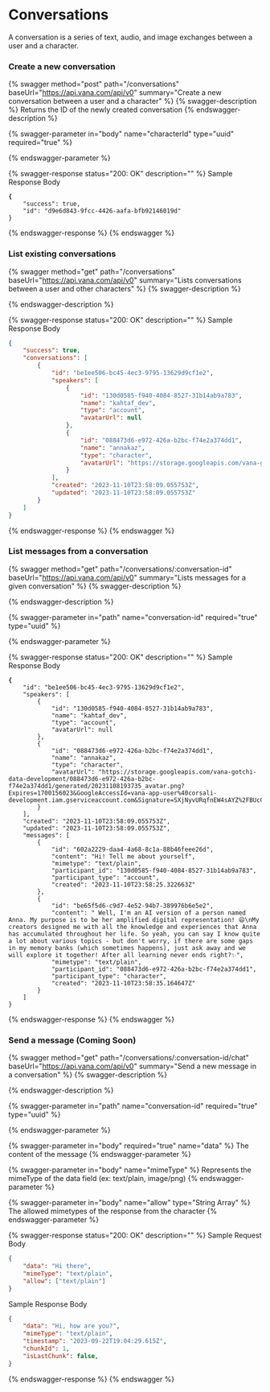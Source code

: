 # Conversations

A conversation is a series of text, audio, and image exchanges between a user and a character.&#x20;

### Create a new conversation

{% swagger method="post" path="/conversations" baseUrl="https://api.vana.com/api/v0" summary="Create a new conversation between a user and a character" %}
{% swagger-description %}
Returns the ID of the newly created conversation
{% endswagger-description %}

{% swagger-parameter in="body" name="characterId" type="uuid" required="true" %}

{% endswagger-parameter %}

{% swagger-response status="200: OK" description="" %}
Sample Response Body

<pre class="language-json"><code class="lang-json"><strong>{
</strong>    "success": true,
    "id": "d9e6d843-9fcc-4426-aafa-bfb92146019d"
}
</code></pre>
{% endswagger-response %}
{% endswagger %}

### List existing conversations

{% swagger method="get" path="/conversations" baseUrl="https://api.vana.com/api/v0" summary="Lists conversations between a user and other characters" %}
{% swagger-description %}

{% endswagger-description %}

{% swagger-response status="200: OK" description="" %}
Sample Response Body

```json
{
    "success": true,
    "conversations": [
        {
            "id": "be1ee506-bc45-4ec3-9795-13629d9cf1e2",
            "speakers": [
                {
                    "id": "130d0585-f940-4084-8527-31b14ab9a783",
                    "name": "kahtaf_dev",
                    "type": "account",
                    "avatarUrl": null
                },
                {
                    "id": "088473d6-e972-426a-b2bc-f74e2a374dd1",
                    "name": "annakaz",
                    "type": "character",
                    "avatarUrl": "https://storage.googleapis.com/vana-gotchi-data-development/088473d6-e972-426a-b2bc-f74e2a374dd1/generated/20231108193735_avatar.png?Expires=1700155546&GoogleAccessId=vana-app-user%40corsali-development.iam.gserviceaccount.com&Signature=gkTy53REs%2Fi9X4aOfPPBjauu9jckzp8N5OVrjngA%2F1uD3RVjuVaqIcEE5WwwCxHhzl5%2Bk0NvdktDEg8HAdyYPsFgaqDdNRm%2BhIiZvK6sG6zxkcHG4LPACaCbyYINLvJyStIOBF%2FyN%2FXZKUWvzu9OExKuCgOn46XNiNbi7bhi%2Bwv2gQwnTJDtKs6Ek0JVsFPjvq8itnmgsEar72yNYKBkTL66sby0aeL0XcgrrPCJAIP5RT98abUHVv7QQX%2BYnGJ0tWZ%2BhZ5Sv1%2BCw%2BHrrHuaxPgMpVtwW%2B9VvIoFqSrk%2BGp90HmfQiHuOOCj38ep2wlfF27Az6WRC9Qg40Hv3tg0fQ%3D%3D"
                }
            ],
            "created": "2023-11-10T23:58:09.055753Z",
            "updated": "2023-11-10T23:58:09.055753Z"
        }
    ]
}
```
{% endswagger-response %}
{% endswagger %}

### List messages from a conversation

{% swagger method="get" path="/conversations/:conversation-id" baseUrl="https://api.vana.com/api/v0" summary="Lists messages for a given conversation" %}
{% swagger-description %}

{% endswagger-description %}

{% swagger-parameter in="path" name="conversation-id" required="true" type="uuid" %}

{% endswagger-parameter %}

{% swagger-response status="200: OK" description="" %}
Sample Response Body

<pre class="language-json"><code class="lang-json"><strong>{
</strong>    "id": "be1ee506-bc45-4ec3-9795-13629d9cf1e2",
    "speakers": [
        {
            "id": "130d0585-f940-4084-8527-31b14ab9a783",
            "name": "kahtaf_dev",
            "type": "account",
            "avatarUrl": null
        },
        {
            "id": "088473d6-e972-426a-b2bc-f74e2a374dd1",
            "name": "annakaz",
            "type": "character",
            "avatarUrl": "https://storage.googleapis.com/vana-gotchi-data-development/088473d6-e972-426a-b2bc-f74e2a374dd1/generated/20231108193735_avatar.png?Expires=1700156023&#x26;GoogleAccessId=vana-app-user%40corsali-development.iam.gserviceaccount.com&#x26;Signature=SXjNyvURqfnEW4sAYZ%2FBUcCoBSemblpfjy1XwsTkuTaV8ouzPE7OMQCV06TJTh1oP%2FTKhDmBTKx%2F5QyhjeMPFrDyeozyoL502Mlpk014s1%2B%2FJAKwCVSY2Pg%2Fsd98bqXxgbMha%2B%2FiqAclX9CEKVUGaOmpzLoKWR9S2AZY%2FVtrlTMmUDgiVDIx1IkyxCQNPEVbH4I7Q9XPL5UpixQJRxv0ChHUlr2sWjyTDh7qcm8Ch0GRP%2Bs6RztMFNub47nik7M9jG7Os7O%2BpgVPVaAP3VCs99c5VklcWlBx0rMekLCMewjio1TSjqVjH6qvYt9Hvn65r642f21lyzHVGNVQ3eiD7g%3D%3D"
        }
    ],
    "created": "2023-11-10T23:58:09.055753Z",
    "updated": "2023-11-10T23:58:09.055753Z",
    "messages": [
        {
            "id": "602a2229-daa4-4a68-8c1a-88b46feee26d",
            "content": "Hi! Tell me about yourself",
            "mimetype": "text/plain",
            "participant_id": "130d0585-f940-4084-8527-31b14ab9a783",
            "participant_type": "account",
            "created": "2023-11-10T23:58:25.322663Z"
        },
        {
            "id": "be65f5d6-c9d7-4e52-94b7-389976b6e5e2",
            "content": " Well, I'm an AI version of a person named Anna. My purpose is to be her amplified digital representation! 😄\nMy creators designed me with all the knowledge and experiences that Anna has accumulated throughout her life. So yeah, you can say I know quite a lot about various topics - but don't worry, if there are some gaps in my memory banks (which sometimes happens), just ask away and we will explore it together! After all learning never ends right?✨",
            "mimetype": "text/plain",
            "participant_id": "088473d6-e972-426a-b2bc-f74e2a374dd1",
            "participant_type": "character",
            "created": "2023-11-10T23:58:35.164647Z"
        }
    ]
}
</code></pre>
{% endswagger-response %}
{% endswagger %}

### Send a message (Coming Soon)

{% swagger method="get" path="/conversations/:conversation-id/chat" baseUrl="https://api.vana.com/api/v0" summary="Send a new message in a conversation" %}
{% swagger-description %}

{% endswagger-description %}

{% swagger-parameter in="path" name="conversation-id" required="true" type="uuid" %}

{% endswagger-parameter %}

{% swagger-parameter in="body" required="true" name="data" %}
The content of the message
{% endswagger-parameter %}

{% swagger-parameter in="body" name="mimeType" %}
Represents the mimeType of the data field (ex: text/plain, image/png)
{% endswagger-parameter %}

{% swagger-parameter in="body" name="allow" type="String Array" %}
The allowed mimetypes of the response from the character
{% endswagger-parameter %}

{% swagger-response status="200: OK" description="" %}
Sample Request Body

```json
{
    "data": "Hi there", 
    "mimeType": "text/plain",
    "allow": ["text/plain"]
}
```

Sample Response Body

```json
{
    "data": "Hi, how are you?", 
    "mimeType": "text/plain",
    "timestamp": "2023-09-22T19:04:29.615Z",
    "chunkId": 1,
    "isLastChunk": false,
}
```
{% endswagger-response %}
{% endswagger %}
